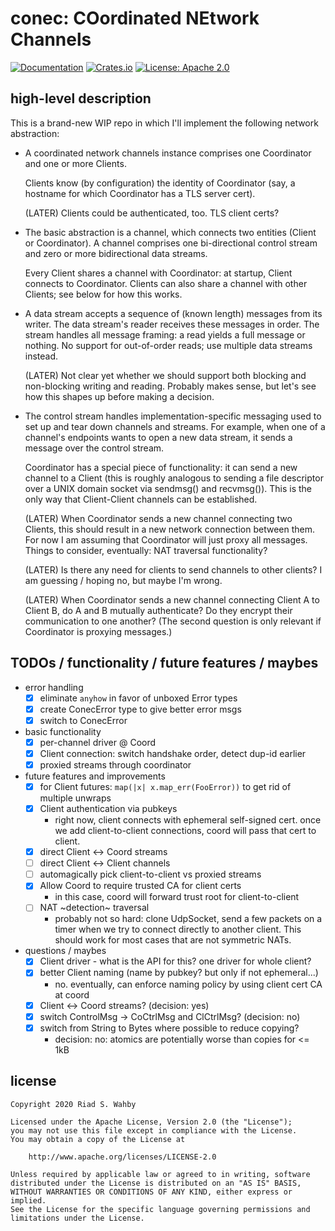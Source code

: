 # conec: COordinated NEtwork Channels

[![Documentation](https://docs.rs/conec/badge.svg)](https://docs.rs/conec/)
[![Crates.io](https://img.shields.io/crates/v/conec.svg)](https://crates.io/crates/conec)
[![License: Apache 2.0](https://img.shields.io/badge/License-Apache%202.0-blue.svg)](LICENSE-APACHE)

## high-level description

This is a brand-new WIP repo in which I'll implement the following network
abstraction:

- A coordinated network channels instance comprises one Coordinator
  and one or more Clients.

  Clients know (by configuration) the identity of Coordinator (say,
  a hostname for which Coordinator has a TLS server cert).

  (LATER) Clients could be authenticated, too. TLS client certs?

- The basic abstraction is a channel, which connects two entities
  (Client or Coordinator). A channel comprises one bi-directional
  control stream and zero or more bidirectional data streams.

  Every Client shares a channel with Coordinator: at startup, Client
  connects to Coordinator. Clients can also share a channel with
  other Clients; see below for how this works.

- A data stream accepts a sequence of (known length) messages from
  its writer. The data stream's reader receives these messages
  in order. The stream handles all message framing: a read yields
  a full message or nothing. No support for out-of-order reads;
  use multiple data streams instead.

  (LATER) Not clear yet whether we should support both blocking and
  non-blocking writing and reading. Probably makes sense, but let's
  see how this shapes up before making a decision.

- The control stream handles implementation-specific messaging used
  to set up and tear down channels and streams. For example, when
  one of a channel's endpoints wants to open a new data stream,
  it sends a message over the control stream.

  Coordinator has a special piece of functionality: it can send a new
  channel to a Client (this is roughly analogous to sending a file
  descriptor over a UNIX domain socket via sendmsg() and recvmsg()).
  This is the only way that Client-Client channels can be established.

  (LATER) When Coordinator sends a new channel connecting two Clients,
  this should result in a new network connection between them. For now
  I am assuming that Coordinator will just proxy all messages. Things
  to consider, eventually: NAT traversal functionality?

  (LATER) Is there any need for clients to send channels to other
  clients? I am guessing / hoping no, but maybe I'm wrong.

  (LATER) When Coordinator sends a new channel connecting Client
  A to Client B, do A and B mutually authenticate? Do they encrypt
  their communication to one another? (The second question is only
  relevant if Coordinator is proxying messages.)

## TODOs / functionality / future features / maybes

- error handling
    - [x] eliminate `anyhow` in favor of unboxed Error types
    - [x] create ConecError type to give better error msgs
    - [x] switch to ConecError
- basic functionality
    - [x] per-channel driver @ Coord
    - [x] Client connection: switch handshake order, detect dup-id earlier
    - [x] proxied streams through coordinator
- future features and improvements
    - [x] for Client futures: `map(|x| x.map_err(FooError))` to get rid of multiple unwraps
    - [x] Client authentication via pubkeys
        - right now, client connects with ephemeral self-signed cert. once we
          add client-to-client connections, coord will pass that cert to client.
    - [x] direct Client <-> Coord streams
    - [ ] direct Client <-> Client channels
    - [ ] automagically pick client-to-client vs proxied streams
    - [x] Allow Coord to require trusted CA for client certs
        - in this case, coord will forward trust root for client-to-client
    - [ ] NAT ~detection~ traversal
        - probably not so hard: clone UdpSocket, send a few packets on a timer
          when we try to connect directly to another client. This should work
          for most cases that are not symmetric NATs.
- questions / maybes
    - [x] Client driver - what is the API for this? one driver for whole client?
    - [x] better Client naming (name by pubkey? but only if not ephemeral...)
        - no. eventually, can enforce naming policy by using client cert CA at coord
    - [x] Client <-> Coord streams? (decision: yes)
    - [x] switch ControlMsg -> CoCtrlMsg and ClCtrlMsg? (decision: no)
    - [x] switch from String to Bytes where possible to reduce copying?
        - decision: no: atomics are potentially worse than copies for <= 1kB

## license

    Copyright 2020 Riad S. Wahby

    Licensed under the Apache License, Version 2.0 (the "License");
    you may not use this file except in compliance with the License.
    You may obtain a copy of the License at

        http://www.apache.org/licenses/LICENSE-2.0

    Unless required by applicable law or agreed to in writing, software
    distributed under the License is distributed on an "AS IS" BASIS,
    WITHOUT WARRANTIES OR CONDITIONS OF ANY KIND, either express or implied.
    See the License for the specific language governing permissions and
    limitations under the License.
